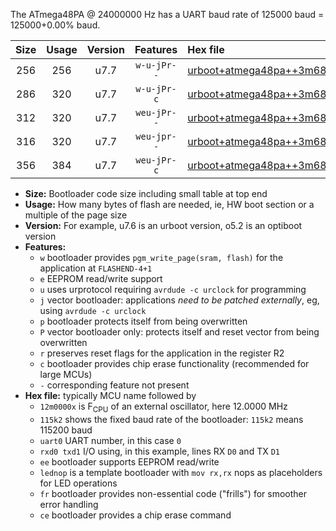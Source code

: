 The ATmega48PA @ 24000000 Hz has a UART baud rate of 125000 baud = 125000+0.00% baud.

|Size|Usage|Version|Features|Hex file|
|:-:|:-:|:-:|:-:|:--|
|256|256|u7.7|`w-u-jPr--`|[urboot+atmega48pa++3m6864x+++19k2_uart0_rxd0_txd1_lednop_fr.hex](https://raw.githubusercontent.com/stefanrueger/urboot.hex/main/mcus/atmega48pa/external_oscillator/fcpu++3m6864_Hz/br+++19k2_bps/urboot+atmega48pa++3m6864x+++19k2_uart0_rxd0_txd1_lednop_fr.hex)|
|286|320|u7.7|`w-u-jPr-c`|[urboot+atmega48pa++3m6864x+++19k2_uart0_rxd0_txd1_lednop_fr_ce.hex](https://raw.githubusercontent.com/stefanrueger/urboot.hex/main/mcus/atmega48pa/external_oscillator/fcpu++3m6864_Hz/br+++19k2_bps/urboot+atmega48pa++3m6864x+++19k2_uart0_rxd0_txd1_lednop_fr_ce.hex)|
|312|320|u7.7|`weu-jPr--`|[urboot+atmega48pa++3m6864x+++19k2_uart0_rxd0_txd1_ee_lednop.hex](https://raw.githubusercontent.com/stefanrueger/urboot.hex/main/mcus/atmega48pa/external_oscillator/fcpu++3m6864_Hz/br+++19k2_bps/urboot+atmega48pa++3m6864x+++19k2_uart0_rxd0_txd1_ee_lednop.hex)|
|316|320|u7.7|`weu-jpr--`|[urboot+atmega48pa++3m6864x+++19k2_uart0_rxd0_txd1_ee_lednop_fr.hex](https://raw.githubusercontent.com/stefanrueger/urboot.hex/main/mcus/atmega48pa/external_oscillator/fcpu++3m6864_Hz/br+++19k2_bps/urboot+atmega48pa++3m6864x+++19k2_uart0_rxd0_txd1_ee_lednop_fr.hex)|
|356|384|u7.7|`weu-jPr-c`|[urboot+atmega48pa++3m6864x+++19k2_uart0_rxd0_txd1_ee_lednop_fr_ce.hex](https://raw.githubusercontent.com/stefanrueger/urboot.hex/main/mcus/atmega48pa/external_oscillator/fcpu++3m6864_Hz/br+++19k2_bps/urboot+atmega48pa++3m6864x+++19k2_uart0_rxd0_txd1_ee_lednop_fr_ce.hex)|

- **Size:** Bootloader code size including small table at top end
- **Usage:** How many bytes of flash are needed, ie, HW boot section or a multiple of the page size
- **Version:** For example, u7.6 is an urboot version, o5.2 is an optiboot version
- **Features:**
  + `w` bootloader provides `pgm_write_page(sram, flash)` for the application at `FLASHEND-4+1`
  + `e` EEPROM read/write support
  + `u` uses urprotocol requiring `avrdude -c urclock` for programming
  + `j` vector bootloader: applications *need to be patched externally*, eg, using `avrdude -c urclock`
  + `p` bootloader protects itself from being overwritten
  + `P` vector bootloader only: protects itself and reset vector from being overwritten
  + `r` preserves reset flags for the application in the register R2
  + `c` bootloader provides chip erase functionality (recommended for large MCUs)
  + `-` corresponding feature not present
- **Hex file:** typically MCU name followed by
  + `12m0000x` is F<sub>CPU</sub> of an external oscillator, here 12.0000 MHz
  + `115k2` shows the fixed baud rate of the bootloader: `115k2` means 115200 baud
  + `uart0` UART number, in this case `0`
  + `rxd0 txd1` I/O using, in this example, lines RX `D0` and TX `D1`
  + `ee` bootloader supports EEPROM read/write
  + `lednop` is a template bootloader with `mov rx,rx` nops as placeholders for LED operations
  + `fr` bootloader provides non-essential code ("frills") for smoother error handling
  + `ce` bootloader provides a chip erase command
